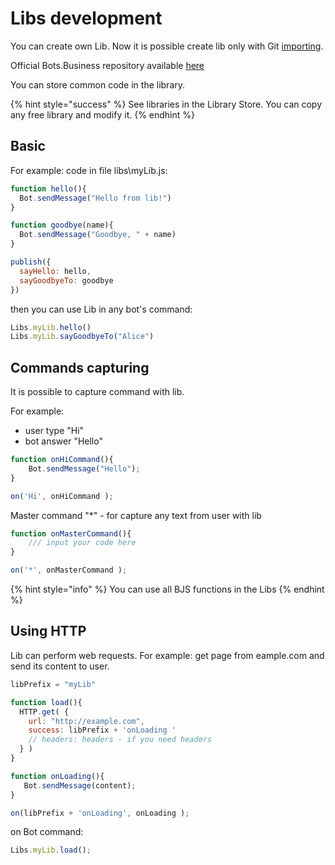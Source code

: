 # Libs development

You can create own Lib. Now it is possible create lib only with Git [importing](https://help.bots.business/git/import-bot-from-git-repository).

Official Bots.Business repository available [here](https://github.com/bots-business/store-libs)

You can store common code in the library.

{% hint style="success" %}
See libraries in the Library Store. You can copy any free library and modify it.
{% endhint %}

## Basic

For example: code in file libs\myLib.js:

```javascript
function hello(){
  Bot.sendMessage("Hello from lib!")
}

function goodbye(name){
  Bot.sendMessage("Goodbye, " + name)
}

publish({
  sayHello: hello,
  sayGoodbyeTo: goodbye     
})
```

then you can use Lib in any bot's command:

```javascript
Libs.myLib.hello()
Libs.myLib.sayGoodbyeTo("Alice") 
```

## Commands capturing

It is possible to capture command with lib.

For example:

* user type "Hi"
* bot answer "Hello" 

```javascript
function onHiCommand(){
    Bot.sendMessage("Hello");
}

on('Hi', onHiCommand );
```

Master command "\*" - for capture any text from user with lib

```javascript
function onMasterCommand(){
    /// input your code here
}

on('*', onMasterCommand );
```

{% hint style="info" %}
You can use all BJS functions in the Libs 
{% endhint %}

## Using HTTP

Lib can perform web requests. For example: get page from eample.com and send its content to user.

```javascript
libPrefix = "myLib"

function load(){
  HTTP.get( {
    url: "http://example.com",
    success: libPrefix + 'onLoading '
    // headers: headers - if you need headers
  } )
}

function onLoading(){
   Bot.sendMessage(content);
}

on(libPrefix + 'onLoading', onLoading );
```

on Bot command:

```javascript
Libs.myLib.load();
```

